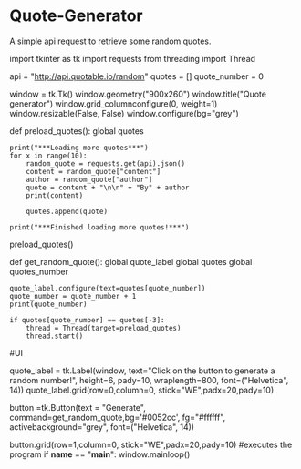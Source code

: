 # Quote-Generator
A simple api request to retrieve some random quotes.

import tkinter as tk
import requests
from threading import Thread

api = "http://api.quotable.io/random"
quotes = []
quote_number = 0

window = tk.Tk()
window.geometry("900x260")
window.title("Quote generator")
window.grid_columnconfigure(0, weight=1)
window.resizable(False, False)
window.configure(bg="grey")


def preload_quotes():
    global quotes

    print("***Loading more quotes***")
    for x in range(10):
        random_quote = requests.get(api).json()
        content = random_quote["content"]
        author = random_quote["author"]
        quote = content + "\n\n" + "By" + author
        print(content)

        quotes.append(quote)

    print("***Finished loading more quotes!***")

preload_quotes()

def get_random_quote():
    global quote_label
    global quotes
    global quotes_number

    quote_label.configure(text=quotes[quote_number])
    quote_number = quote_number + 1
    print(quote_number)

    if quotes[quote_number] == quotes[-3]:
        thread = Thread(target=preload_quotes)
        thread.start()


#UI

quote_label = tk.Label(window, text="Click on the button to generate a random number!",
                       height=6,
                       pady=10,
                       wraplength=800,
                       font=("Helvetica", 14))
quote_label.grid(row=0,column=0, stick="WE",padx=20,pady=10)

button =tk.Button(text = "Generate", command=get_random_quote,bg='#0052cc', fg="#ffffff",
                  activebackground="grey", font=("Helvetica", 14))

button.grid(row=1,column=0, stick="WE",padx=20,pady=10)
#executes the program 
if __name__ == "__main__":
    window.mainloop()

